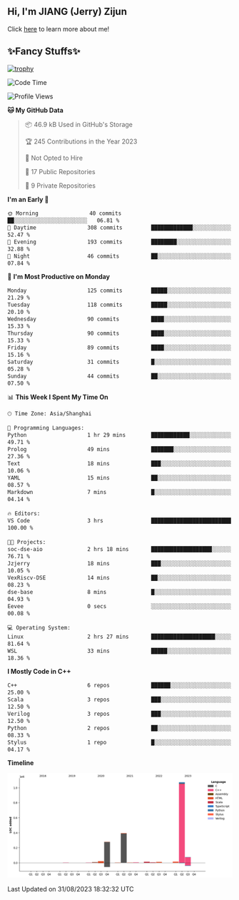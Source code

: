 ## Hi, I'm JIANG (Jerry) Zijun

Click [here](https://jzjerry.github.io/about/) to learn more about me!

## ✨Fancy Stuffs✨
[![trophy](https://github-profile-trophy.vercel.app/?username=jzjerry&theme=onedark)](https://github.com/ryo-ma/github-profile-trophy)
<!--START_SECTION:waka-->
![Code Time](http://img.shields.io/badge/Code%20Time-3%20hrs-blue)

![Profile Views](http://img.shields.io/badge/Profile%20Views-54-blue)

**🐱 My GitHub Data** 

> 📦 46.9 kB Used in GitHub's Storage 
 > 
> 🏆 245 Contributions in the Year 2023
 > 
> 🚫 Not Opted to Hire
 > 
> 📜 17 Public Repositories 
 > 
> 🔑 9 Private Repositories 
 > 
**I'm an Early 🐤** 

```text
🌞 Morning                40 commits          ██░░░░░░░░░░░░░░░░░░░░░░░   06.81 % 
🌆 Daytime                308 commits         █████████████░░░░░░░░░░░░   52.47 % 
🌃 Evening                193 commits         ████████░░░░░░░░░░░░░░░░░   32.88 % 
🌙 Night                  46 commits          ██░░░░░░░░░░░░░░░░░░░░░░░   07.84 % 
```
📅 **I'm Most Productive on Monday** 

```text
Monday                   125 commits         █████░░░░░░░░░░░░░░░░░░░░   21.29 % 
Tuesday                  118 commits         █████░░░░░░░░░░░░░░░░░░░░   20.10 % 
Wednesday                90 commits          ████░░░░░░░░░░░░░░░░░░░░░   15.33 % 
Thursday                 90 commits          ████░░░░░░░░░░░░░░░░░░░░░   15.33 % 
Friday                   89 commits          ████░░░░░░░░░░░░░░░░░░░░░   15.16 % 
Saturday                 31 commits          █░░░░░░░░░░░░░░░░░░░░░░░░   05.28 % 
Sunday                   44 commits          ██░░░░░░░░░░░░░░░░░░░░░░░   07.50 % 
```


📊 **This Week I Spent My Time On** 

```text
🕑︎ Time Zone: Asia/Shanghai

💬 Programming Languages: 
Python                   1 hr 29 mins        ████████████░░░░░░░░░░░░░   49.71 % 
Prolog                   49 mins             ███████░░░░░░░░░░░░░░░░░░   27.36 % 
Text                     18 mins             ███░░░░░░░░░░░░░░░░░░░░░░   10.06 % 
YAML                     15 mins             ██░░░░░░░░░░░░░░░░░░░░░░░   08.57 % 
Markdown                 7 mins              █░░░░░░░░░░░░░░░░░░░░░░░░   04.14 % 

🔥 Editors: 
VS Code                  3 hrs               █████████████████████████   100.00 % 

🐱‍💻 Projects: 
soc-dse-aio              2 hrs 18 mins       ███████████████████░░░░░░   76.71 % 
Jzjerry                  18 mins             ███░░░░░░░░░░░░░░░░░░░░░░   10.05 % 
VexRiscv-DSE             14 mins             ██░░░░░░░░░░░░░░░░░░░░░░░   08.23 % 
dse-base                 8 mins              █░░░░░░░░░░░░░░░░░░░░░░░░   04.93 % 
Eevee                    0 secs              ░░░░░░░░░░░░░░░░░░░░░░░░░   00.08 % 

💻 Operating System: 
Linux                    2 hrs 27 mins       ████████████████████░░░░░   81.64 % 
WSL                      33 mins             █████░░░░░░░░░░░░░░░░░░░░   18.36 % 
```

**I Mostly Code in C++** 

```text
C++                      6 repos             ██████░░░░░░░░░░░░░░░░░░░   25.00 % 
Scala                    3 repos             ███░░░░░░░░░░░░░░░░░░░░░░   12.50 % 
Verilog                  3 repos             ███░░░░░░░░░░░░░░░░░░░░░░   12.50 % 
Python                   2 repos             ██░░░░░░░░░░░░░░░░░░░░░░░   08.33 % 
Stylus                   1 repo              █░░░░░░░░░░░░░░░░░░░░░░░░   04.17 % 
```



**Timeline**

![Lines of Code chart](https://raw.githubusercontent.com/Jzjerry/Jzjerry/main/assets/bar_graph.png)


 Last Updated on 31/08/2023 18:32:32 UTC
<!--END_SECTION:waka-->
